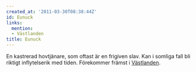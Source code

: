 ```yaml
---
created_at: '2011-03-30T08:38:44Z'
id: Eunuck
links:
  mention:
  - Västlanden
title: Eunuck
---
```


En kastrerad hovtjänare, som oftast är en frigiven slav. Kan i somliga fall bli riktigt
inflytelserik med tiden. Förekommer främst i [Västlanden].

  [Västlanden]: Västlanden
